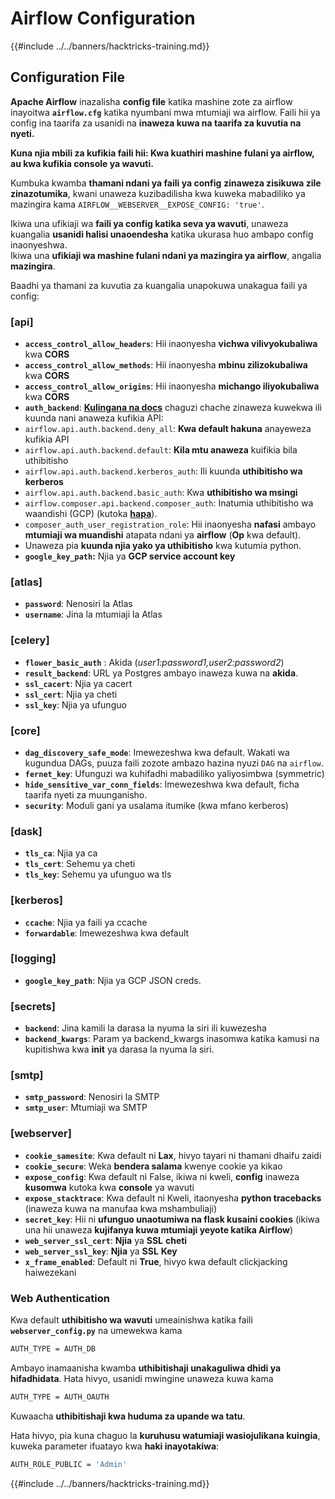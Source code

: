 # Airflow Configuration

{{#include ../../banners/hacktricks-training.md}}

## Configuration File

**Apache Airflow** inazalisha **config file** katika mashine zote za airflow inayoitwa **`airflow.cfg`** katika nyumbani mwa mtumiaji wa airflow. Faili hii ya config ina taarifa za usanidi na **inaweza kuwa na taarifa za kuvutia na nyeti.**

**Kuna njia mbili za kufikia faili hii: Kwa kuathiri mashine fulani ya airflow, au kwa kufikia console ya wavuti.**

Kumbuka kwamba **thamani ndani ya faili ya config** **zinaweza zisikuwa zile zinazotumika**, kwani unaweza kuzibadilisha kwa kuweka mabadiliko ya mazingira kama `AIRFLOW__WEBSERVER__EXPOSE_CONFIG: 'true'`.

Ikiwa una ufikiaji wa **faili ya config katika seva ya wavuti**, unaweza kuangalia **usanidi halisi unaoendesha** katika ukurasa huo ambapo config inaonyeshwa.\
Ikiwa una **ufikiaji wa mashine fulani ndani ya mazingira ya airflow**, angalia **mazingira**.

Baadhi ya thamani za kuvutia za kuangalia unapokuwa unakagua faili ya config:

### \[api]

- **`access_control_allow_headers`**: Hii inaonyesha **vichwa vilivyokubaliwa** kwa **CORS**
- **`access_control_allow_methods`**: Hii inaonyesha **mbinu zilizokubaliwa** kwa **CORS**
- **`access_control_allow_origins`**: Hii inaonyesha **michango iliyokubaliwa** kwa **CORS**
- **`auth_backend`**: [**Kulingana na docs**](https://airflow.apache.org/docs/apache-airflow/stable/security/api.html) chaguzi chache zinaweza kuwekwa ili kuunda nani anaweza kufikia API:
- `airflow.api.auth.backend.deny_all`: **Kwa default hakuna** anayeweza kufikia API
- `airflow.api.auth.backend.default`: **Kila mtu anaweza** kuifikia bila uthibitisho
- `airflow.api.auth.backend.kerberos_auth`: Ili kuunda **uthibitisho wa kerberos**
- `airflow.api.auth.backend.basic_auth`: Kwa **uthibitisho wa msingi**
- `airflow.composer.api.backend.composer_auth`: Inatumia uthibitisho wa waandishi (GCP) (kutoka [**hapa**](https://cloud.google.com/composer/docs/access-airflow-api)).
- `composer_auth_user_registration_role`: Hii inaonyesha **nafasi** ambayo **mtumiaji wa muandishi** atapata ndani ya **airflow** (**Op** kwa default).
- Unaweza pia **kuunda njia yako ya uthibitisho** kwa kutumia python.
- **`google_key_path`:** Njia ya **GCP service account key**

### **\[atlas]**

- **`password`**: Nenosiri la Atlas
- **`username`**: Jina la mtumiaji la Atlas

### \[celery]

- **`flower_basic_auth`** : Akida (_user1:password1,user2:password2_)
- **`result_backend`**: URL ya Postgres ambayo inaweza kuwa na **akida**.
- **`ssl_cacert`**: Njia ya cacert
- **`ssl_cert`**: Njia ya cheti
- **`ssl_key`**: Njia ya ufunguo

### \[core]

- **`dag_discovery_safe_mode`**: Imewezeshwa kwa default. Wakati wa kugundua DAGs, puuza faili zozote ambazo hazina nyuzi `DAG` na `airflow`.
- **`fernet_key`**: Ufunguzi wa kuhifadhi mabadiliko yaliyosimbwa (symmetric)
- **`hide_sensitive_var_conn_fields`**: Imewezeshwa kwa default, ficha taarifa nyeti za muunganisho.
- **`security`**: Moduli gani ya usalama itumike (kwa mfano kerberos)

### \[dask]

- **`tls_ca`**: Njia ya ca
- **`tls_cert`**: Sehemu ya cheti
- **`tls_key`**: Sehemu ya ufunguo wa tls

### \[kerberos]

- **`ccache`**: Njia ya faili ya ccache
- **`forwardable`**: Imewezeshwa kwa default

### \[logging]

- **`google_key_path`**: Njia ya GCP JSON creds.

### \[secrets]

- **`backend`**: Jina kamili la darasa la nyuma la siri ili kuwezesha
- **`backend_kwargs`**: Param ya backend_kwargs inasomwa katika kamusi na kupitishwa kwa **init** ya darasa la nyuma la siri.

### \[smtp]

- **`smtp_password`**: Nenosiri la SMTP
- **`smtp_user`**: Mtumiaji wa SMTP

### \[webserver]

- **`cookie_samesite`**: Kwa default ni **Lax**, hivyo tayari ni thamani dhaifu zaidi
- **`cookie_secure`**: Weka **bendera salama** kwenye cookie ya kikao
- **`expose_config`**: Kwa default ni False, ikiwa ni kweli, **config** inaweza **kusomwa** kutoka kwa **console** ya wavuti
- **`expose_stacktrace`**: Kwa default ni Kweli, itaonyesha **python tracebacks** (inaweza kuwa na manufaa kwa mshambuliaji)
- **`secret_key`**: Hii ni **ufunguo unaotumiwa na flask kusaini cookies** (ikiwa una hii unaweza **kujifanya kuwa mtumiaji yeyote katika Airflow**)
- **`web_server_ssl_cert`**: **Njia** ya **SSL** **cheti**
- **`web_server_ssl_key`**: **Njia** ya **SSL** **Key**
- **`x_frame_enabled`**: Default ni **True**, hivyo kwa default clickjacking haiwezekani

### Web Authentication

Kwa default **uthibitisho wa wavuti** umeainishwa katika faili **`webserver_config.py`** na umewekwa kama
```bash
AUTH_TYPE = AUTH_DB
```
Ambayo inamaanisha kwamba **uthibitishaji unakaguliwa dhidi ya hifadhidata**. Hata hivyo, usanidi mwingine unaweza kuwa kama
```bash
AUTH_TYPE = AUTH_OAUTH
```
Kuwaacha **uthibitishaji kwa huduma za upande wa tatu**.

Hata hivyo, pia kuna chaguo la **kuruhusu watumiaji wasiojulikana kuingia**, kuweka parameter ifuatayo kwa **haki inayotakiwa**:
```bash
AUTH_ROLE_PUBLIC = 'Admin'
```
{{#include ../../banners/hacktricks-training.md}}
